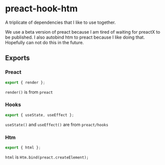 # preact-hook-htm
A triplicate of dependencies that I like to use together.

We use a beta version of preact because I am tired of waiting for preactX to be published. I also autobind htm to preact because I like doing that. Hopefully can not do this in the future.

## Exports
### Preact
```javascript
export { render };
```
`render()` is from `preact`

### Hooks
```javascript
export { useState, useEffect };
```
`useState()` and `useEffect()` are from `preact/hooks`

### Htm
```javascript
export { html };
```
`html` is `Htm.bind(preact.createElement);`
